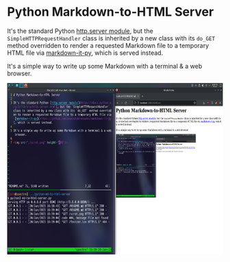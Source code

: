# Python Markdown-to-HTML Server

It's the standard Python [http.server module](https://docs.python.org/3/library/http.server.html), but the `SimpleHTTPRequestHandler` class is inherited by a new class with its `do_GET` method overridden to render a requested Markdown file to a temporary HTML file via [markdown-it-py](https://github.com/executablebooks/markdown-it-py), which is served instead.

It's a simple way to write up some Markdown with a terminal & a web browser.

<img src="./scrot.png" height="400"/>
